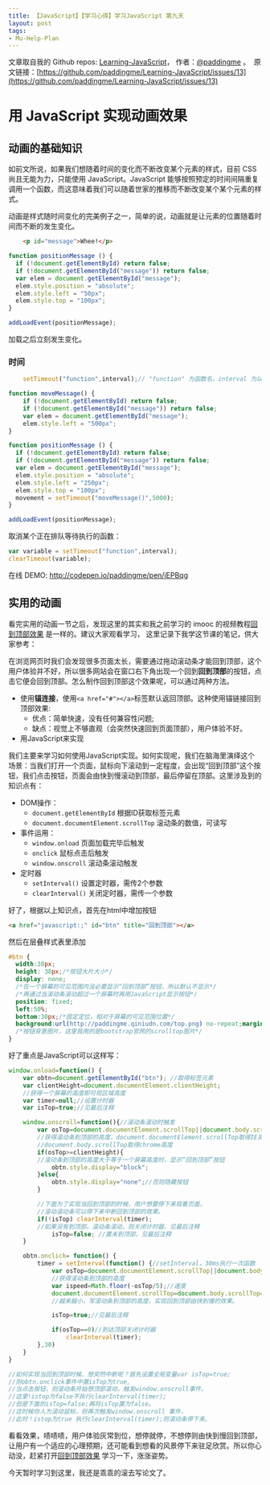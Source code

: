 ```yaml
---
title: 【JavaScript】【学习心得】学习JavaScript 第九天
layout: post
tags:
- Mu-Help-Plan
---
```



 文章取自我的 Github  repos: [Learning-JavaScript](https://github.com/paddingme/Learning-JavaScript)， 作者：[@paddingme](http://padding.me/about.html) 。 
 &nbsp;原文链接：[https://github.com/paddingme/Learning-JavaScript/issues/13](https://github.com/paddingme/Learning-JavaScript/issues/13)

# 用 JavaScript 实现动画效果

## 动画的基础知识

如前文所说，如果我们想随着时间的变化而不断改变某个元素的样式，目前 CSS 尚且无能为力，只能使用 JavaScript。JavaScript 能够按照预定的时间间隔重复调用一个函数，而这意味着我们可以随着世家的推移而不断改变某个某个元素的样式。

动画是样式随时间变化的完美例子之一，简单的说，动画就是让元素的位置随着时间而不断的发生变化。

```html
    <p id="message">Whee!</p>
```

```js
function positionMessage () {
  if (!document.getElementById) return false;
  if (!document.getElementById("message")) return false;
  var elem = document.getElementById("message");
  elem.style.position = "absolute";
  elem.style.left = "50px";
  elem.style.top = "100px";
}

addLoadEvent(positionMessage);
```

加载之后立刻发生变化。

### 时间

```js
    setTimeout("function",interval);// "function" 为函数名，interval 为以毫秒为单位的时间
```

```js
function moveMessage() {
    if (!document.getElementById) return false;
    if (!document.getElementById("message")) return false;
    var elem = document.getElementById("message");
    elem.style.left = "500px";
}

function positionMessage () {
  if (!document.getElementById) return false;
  if (!document.getElementById("message")) return false;
  var elem = document.getElementById("message");
  elem.style.position = "absolute";
  elem.style.left = "250px";
  elem.style.top = "100px";
  movement = setTimeout("moveMessage()",5000);
}

addLoadEvent(positionMessage);
```

取消某个正在排队等待执行的函数：

```js
var variable = setTimeout("function",interval);
clearTimeout(variable);
```

在线 DEMO: http://codepen.io/paddingme/pen/jEPBqg

## 实用的动画

看完实用的动画一节之后，发现这里的其实和我之前学习的 imooc 的视频教程[回到顶部效果](http://www.imooc.com/learn/65) 是一样的。建议大家观看学习，
这里记录下我学这节课的笔记，供大家参考：

在浏览网页时我们会发现很多页面太长，需要通过拖动滚动条才能回到顶部，这个用户体验并不好，所以很多网站会在窗口右下角出现一个回到**回到顶部**的按钮，点击它便会回到顶部。怎么制作回到顶部这个效果呢，可以通过两种方法。

+ 使用**锚连接**，使用`<a href="#"></a>`标签默认返回顶部。这种使用锚链接回到顶部效果:
  - 优点：简单快速，没有任何兼容性问题;
  - 缺点：视觉上不够直观（会突然快速回到页面顶部），用户体验不好。
+ 用JavaScript来实现

我们主要来学习如何使用JavaScript实现。如何实现呢，我们在脑海里演绎这个场景：当我们打开一个页面，鼠标向下滚动到一定程度，会出现“回到顶部”这个按钮，我们点击按钮，页面会由快到慢滚动到顶部，最后停留在顶部。这里涉及到的知识点有：

- DOM操作：
  + `document.getElementById`  根据ID获取标签元素
  + `document.documentElement.scrollTop` 滚动条的数值，可读写
- 事件运用：
  + `window.onload` 页面加载完毕后触发
  + `onclick` 鼠标点击后触发
  + `window.onscroll` 滚动条滚动触发
- 定时器
  + `setInterval()` 设置定时器，需传2个参数
  + `clearInterval()` 关闭定时器，需传一个参数

好了，根据以上知识点，首先在html中增加按钮

```html
<a href="javascript:;" id="btn" title="回到顶部"></a>
```
然后在层叠样式表里添加

```css
#btn {
  width:38px;
  height: 38px;/*按钮大片大小*/
  display: none;
  /*在一个屏幕的可见范围内没必要显示“回到顶部”按钮，所以默认不显示*/
  /*再通过当滚动条滚动超过一个屏幕时再用JavaScript显示按钮*/
  position: fixed;
  left:50%;
  bottom:30px;/*固定定位，相对于屏幕的可见范围位置*/
  background:url(http://paddingme.qiniudn.com/top.png) no-repeat;margin-left: 25%;
  /*按钮背景图片，这里我用的是bootstrap官网的scrolltop图片*/
}
```

好了重点是JavaScript可以这样写：

```javascript
window.onload=function() {
    var obtn=document.getElementById("btn"); //取得标签元素
    var clientHeight=document.documentElement.clientHeight;
    //获得一个屏幕的高度即可视区域高度
    var timer=null;//设置计时器
    var isTop=true;//见最后注释

    window.onscroll=function(){//滚动条滚动时触发
        var osTop=document.documentElement.scrollTop||document.body.scrollTop;
        //获得滚动条到顶部的高度，document.documentElement.scrollTop取得IE高度，
        //document.body.scrollTop取得chrome高度
        if(osTop>=clientHeight){
        //滚动条到顶部的高度大于等于一个屏幕高度时，显示“回到顶部”按钮
            obtn.style.display="block";
        }else{
            obtn.style.display="none";//否则隐藏按钮
        }

        //下面为了实现当回到顶部的时候，用户想要停下来观看页面，
        //滚动滚动条可以停下来中断回到顶部的效果。
        if(!isTop) clearInterval(timer);
        //如果没有到顶部，滚动条滚动，则关闭计时器，见最后注释
            isTop=false; //置未到顶部，见最后注释
    }

    obtn.onclick= function() {
        timer = setInterval(function() {//setInterval，30ms执行一次函数
            var osTop=document.documentElement.scrollTop||document.body.scrollTop;
            //获得滚动条到顶部的高度
            var ispeed=Math.floor(-osTop/5);//速度
            document.documentElement.scrollTop=document.body.scrollTop=osTop+ispeed;
            //越来越小，写滚动条到顶部的高度，实现回到顶部由快到慢的效果。

            isTop=true;//见最后注释

            if(osTop==0)//到达顶部关闭计时器
                clearInterval(timer);
        },30)
    }
}

//如何实现当回到顶部时候，想突然中断呢？首先设置全局变量var isTop=true;
//则obtn.onclick事件中置isTop为true,
//当点击按钮，则滚动条开始想顶部滚动，触发window.onscroll事件，
//这里!istop为false不执行clearInterval(timer);
//但是下面的isTop=false;再将isTop置为false。
//这时候你人为滚动鼠标，则再次触发window.onscroll 事件，
//此时！istop为true 执行clearInterval(timer);则滚动条停下来。

```

看看效果，啧啧啧，用户体验灰常到位，想停就停，不想停则由快到慢回到顶部，让用户有一个适应的心理预期，还可能看到想看的风景停下来驻足欣赏。所以你心动没，赶紧打开[回到顶部效果](http://www.imooc.com/learn/65) 学习一下，涨涨姿势。


今天暂时学习到这里，我还是乖乖的滚去写论文了。
